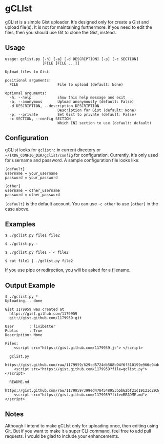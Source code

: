 # gCLIst

gCLIst is a simple Gist uploader. It's designed only for create a Gist and upload file(s). It is not for maintaining furthermore. If you need to edit the files, then you should use Git to clone the Gist, instead.

## Usage

    usage: gclist.py [-h] [-a] [-d DESCRIPTION] [-p] [-c SECTION]
                     [FILE [FILE ...]]

    Upload files to Gist.

    positional arguments:
      FILE                  File to upload (default: None)

    optional arguments:
      -h, --help            show this help message and exit
      -a, --anonymous       Upload anonymously (default: False)
      -d DESCRIPTION, --description DESCRIPTION
                            Description for Gist (default: None)
      -p, --private         Set Gist to private (default: False)
      -c SECTION, --config SECTION
                            Which INI section to use (default: default)

## Configuration

gCLIst looks for `gclistrc` in current directory or `~/$XDG_CONFIG_DIR/gclist/config` for configuration. Currently, it's only used for username and password. A sample configuration file looks like:

    [default]
    username = your_username
    password = your_password

    [other]
    username = other_username
    password = other_password

`[default]` is the default account. You can use `-c other` to use `[other]` in the case above.

## Examples

    $ ./gclist.py file1 file2

    $ ./gclist.py -

    $ ./gclist.py file1 - < file2

    $ cat file1 | ./gclist.py file2

If you use pipe or redirection, you will be asked for a filename.

## Output Example

    $ ./gclist.py *
    Uploading... done

    Gist 1179959 was created at
      https://gist.github.com/1179959
      git://gist.github.com/1179959.git

    User       : livibetter
    Public     : True
    Description: None

    Files:
        <script src="https://gist.github.com/1179959.js"> </script>

      gclist.py
        https://gist.github.com/raw/1179959/629cd5724db588b94f6f310199e966c94dc0a538/gclist.py
        <script src="https://gist.github.com/1179959?file=gclist.py"></script>

      README.md
        https://gist.github.com/raw/1179959/399ed4784548953b5b62bf21d19121c293dd6de0/README.md
        <script src="https://gist.github.com/1179959?file=README.md"></script>

## Notes

Although I intend to make gCLIst only for uploading once, then editing using Git. But if you want to make it a super CLI command, feel free to add pull requests. I would be glad to include your enhancements.
